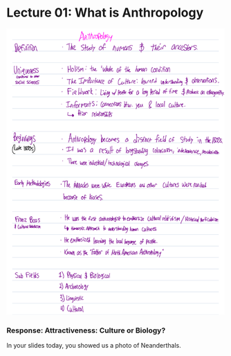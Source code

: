 # Lecture 01: What is Anthropology

![](<../../.gitbook/assets/image (542).png>)

### Response: Attractiveness: Culture or Biology?

In your slides today, you showed us a photo of Neanderthals.&#x20;
